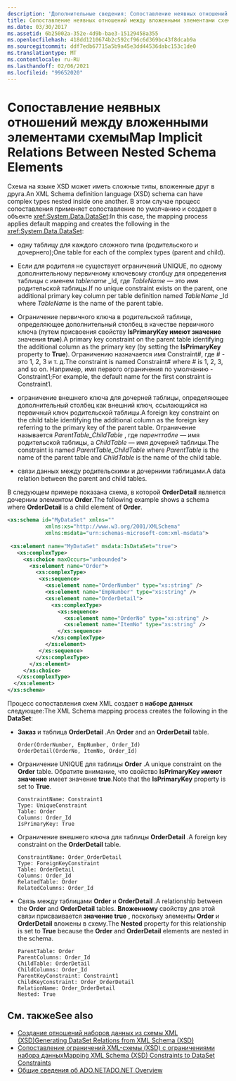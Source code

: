 ```yaml
---
description: 'Дополнительные сведения: Сопоставление неявных отношений между вложенными элементами схемы'
title: Сопоставление неявных отношений между вложенными элементами схемы
ms.date: 03/30/2017
ms.assetid: 6b25002a-352e-4d9b-bae3-15129458a355
ms.openlocfilehash: 418dd1210674b2c592cf96c6d369bc43f8dcab9a
ms.sourcegitcommit: ddf7edb67715a5b9a45e3dd44536dabc153c1de0
ms.translationtype: MT
ms.contentlocale: ru-RU
ms.lasthandoff: 02/06/2021
ms.locfileid: "99652020"
---
```

# <a name="map-implicit-relations-between-nested-schema-elements"></a><span data-ttu-id="3aaf1-103">Сопоставление неявных отношений между вложенными элементами схемы</span><span class="sxs-lookup"><span data-stu-id="3aaf1-103">Map Implicit Relations Between Nested Schema Elements</span></span>

<span data-ttu-id="3aaf1-104">Схема на языке XSD может иметь сложные типы, вложенные друг в друга.</span><span class="sxs-lookup"><span data-stu-id="3aaf1-104">An XML Schema definition language (XSD) schema can have complex types nested inside one another.</span></span> <span data-ttu-id="3aaf1-105">В этом случае процесс сопоставления применяет сопоставление по умолчанию и создает в объекте <xref:System.Data.DataSet>:</span><span class="sxs-lookup"><span data-stu-id="3aaf1-105">In this case, the mapping process applies default mapping and creates the following in the <xref:System.Data.DataSet>:</span></span>  
  
- <span data-ttu-id="3aaf1-106">одну таблицу для каждого сложного типа (родительского и дочернего);</span><span class="sxs-lookup"><span data-stu-id="3aaf1-106">One table for each of the complex types (parent and child).</span></span>  
  
- <span data-ttu-id="3aaf1-107">Если для родителя не существует ограничений UNIQUE, по одному дополнительному первичному ключевому столбцу для определения таблицы с именем *tablename* _Id, где *TableName* — это имя родительской таблицы.</span><span class="sxs-lookup"><span data-stu-id="3aaf1-107">If no unique constraint exists on the parent, one additional primary key column per table definition named *TableName* _Id where *TableName* is the name of the parent table.</span></span>  
  
- <span data-ttu-id="3aaf1-108">Ограничение первичного ключа в родительской таблице, определяющее дополнительный столбец в качестве первичного ключа (путем присвоения свойству **IsPrimaryKey имеют значение** значения **true**).</span><span class="sxs-lookup"><span data-stu-id="3aaf1-108">A primary key constraint on the parent table identifying the additional column as the primary key (by setting the **IsPrimaryKey** property to **True**).</span></span> <span data-ttu-id="3aaf1-109">Ограничению назначается имя Constraint\#, где \# - это 1, 2, 3 и т. д.</span><span class="sxs-lookup"><span data-stu-id="3aaf1-109">The constraint is named Constraint\# where \# is 1, 2, 3, and so on.</span></span> <span data-ttu-id="3aaf1-110">Например, имя первого ограничения по умолчанию - Constraint1;</span><span class="sxs-lookup"><span data-stu-id="3aaf1-110">For example, the default name for the first constraint is Constraint1.</span></span>  
  
- <span data-ttu-id="3aaf1-111">ограничение внешнего ключа для дочерней таблицы, определяющее дополнительный столбец как внешний ключ, ссылающийся на первичный ключ родительской таблицы.</span><span class="sxs-lookup"><span data-stu-id="3aaf1-111">A foreign key constraint on the child table identifying the additional column as the foreign key referring to the primary key of the parent table.</span></span> <span data-ttu-id="3aaf1-112">Ограничение называется *ParentTable_ChildTable* , где *паренттабле* — имя родительской таблицы, а *ChildTable* — имя дочерней таблицы.</span><span class="sxs-lookup"><span data-stu-id="3aaf1-112">The constraint is named *ParentTable_ChildTable* where *ParentTable* is the name of the parent table and *ChildTable* is the name of the child table.</span></span>  
  
- <span data-ttu-id="3aaf1-113">связи данных между родительскими и дочерними таблицами.</span><span class="sxs-lookup"><span data-stu-id="3aaf1-113">A data relation between the parent and child tables.</span></span>  
  
 <span data-ttu-id="3aaf1-114">В следующем примере показана схема, в которой **OrderDetail** является дочерним элементом **Order**.</span><span class="sxs-lookup"><span data-stu-id="3aaf1-114">The following example shows a schema where **OrderDetail** is a child element of **Order**.</span></span>  
  
```xml  
<xs:schema id="MyDataSet" xmlns=""
            xmlns:xs="http://www.w3.org/2001/XMLSchema"
            xmlns:msdata="urn:schemas-microsoft-com:xml-msdata">  
  
 <xs:element name="MyDataSet" msdata:IsDataSet="true">  
   <xs:complexType>  
     <xs:choice maxOccurs="unbounded">  
       <xs:element name="Order">  
         <xs:complexType>  
          <xs:sequence>  
            <xs:element name="OrderNumber" type="xs:string" />  
            <xs:element name="EmpNumber" type="xs:string" />  
            <xs:element name="OrderDetail">  
              <xs:complexType>  
                <xs:sequence>  
                  <xs:element name="OrderNo" type="xs:string" />  
                  <xs:element name="ItemNo" type="xs:string" />  
                </xs:sequence>  
              </xs:complexType>  
            </xs:element>  
          </xs:sequence>  
         </xs:complexType>  
       </xs:element>  
     </xs:choice>  
   </xs:complexType>  
  </xs:element>  
</xs:schema>  
```  
  
 <span data-ttu-id="3aaf1-115">Процесс сопоставления схем XML создает в **наборе данных** следующее:</span><span class="sxs-lookup"><span data-stu-id="3aaf1-115">The XML Schema mapping process creates the following in the **DataSet**:</span></span>  
  
- <span data-ttu-id="3aaf1-116">**Заказ** и таблица **OrderDetail** .</span><span class="sxs-lookup"><span data-stu-id="3aaf1-116">An **Order** and an **OrderDetail** table.</span></span>  
  
    ```text  
    Order(OrderNumber, EmpNumber, Order_Id)  
    OrderDetail(OrderNo, ItemNo, Order_Id)  
    ```  
  
- <span data-ttu-id="3aaf1-117">Ограничение UNIQUE для таблицы **Order** .</span><span class="sxs-lookup"><span data-stu-id="3aaf1-117">A unique constraint on the **Order** table.</span></span> <span data-ttu-id="3aaf1-118">Обратите внимание, что свойство **IsPrimaryKey имеют значение** имеет значение **true**.</span><span class="sxs-lookup"><span data-stu-id="3aaf1-118">Note that the **IsPrimaryKey** property is set to **True**.</span></span>  
  
    ```text  
    ConstraintName: Constraint1  
    Type: UniqueConstraint  
    Table: Order  
    Columns: Order_Id
    IsPrimaryKey: True  
    ```  
  
- <span data-ttu-id="3aaf1-119">Ограничение внешнего ключа для таблицы **OrderDetail** .</span><span class="sxs-lookup"><span data-stu-id="3aaf1-119">A foreign key constraint on the **OrderDetail** table.</span></span>  
  
    ```text  
    ConstraintName: Order_OrderDetail  
    Type: ForeignKeyConstraint  
    Table: OrderDetail  
    Columns: Order_Id
    RelatedTable: Order  
    RelatedColumns: Order_Id
    ```  
  
- <span data-ttu-id="3aaf1-120">Связь между таблицами **Order** и **OrderDetail** .</span><span class="sxs-lookup"><span data-stu-id="3aaf1-120">A relationship between the **Order** and **OrderDetail** tables.</span></span> <span data-ttu-id="3aaf1-121">**Вложенному** свойству для этой связи присваивается **значение true** , поскольку элементы **Order** и **OrderDetail** вложены в схему.</span><span class="sxs-lookup"><span data-stu-id="3aaf1-121">The **Nested** property for this relationship is set to **True** because the **Order** and **OrderDetail** elements are nested in the schema.</span></span>  
  
    ```text  
    ParentTable: Order  
    ParentColumns: Order_Id
    ChildTable: OrderDetail  
    ChildColumns: Order_Id
    ParentKeyConstraint: Constraint1  
    ChildKeyConstraint: Order_OrderDetail  
    RelationName: Order_OrderDetail  
    Nested: True  
    ```  
  
## <a name="see-also"></a><span data-ttu-id="3aaf1-122">См. также</span><span class="sxs-lookup"><span data-stu-id="3aaf1-122">See also</span></span>

- [<span data-ttu-id="3aaf1-123">Создание отношений наборов данных из схемы XML (XSD)</span><span class="sxs-lookup"><span data-stu-id="3aaf1-123">Generating DataSet Relations from XML Schema (XSD)</span></span>](generating-dataset-relations-from-xml-schema-xsd.md)
- [<span data-ttu-id="3aaf1-124">Сопоставление ограничений XML-схемы (XSD) с ограничениями набора данных</span><span class="sxs-lookup"><span data-stu-id="3aaf1-124">Mapping XML Schema (XSD) Constraints to DataSet Constraints</span></span>](mapping-xml-schema-xsd-constraints-to-dataset-constraints.md)
- [<span data-ttu-id="3aaf1-125">Общие сведения об ADO.NET</span><span class="sxs-lookup"><span data-stu-id="3aaf1-125">ADO.NET Overview</span></span>](../ado-net-overview.md)
